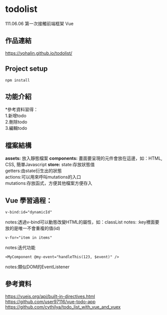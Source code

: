 # todolist
111.06.06 第一次接觸前端框架 Vue

## 作品連結
https://yohalin.github.io/todolist/

## Project setup
```
npm install
```
## 功能介紹
*參考資料習得：<br>
1.新增todo<br>
2.刪除todo<br>
3.編輯todo<br>

## 檔案結構
**assets:**
放入靜態檔案
**components:**
畫面要呈現的元件會放在這邊，如：HTML, CSS, 簡單Javascript
**store:**
state:存放狀態值<br>
getters:由state衍生出的狀態<br>
actions:可以用來呼叫mutations的入口<br>
mutations:存放函式，方便其他檔案方便存入<br>

## Vue 學習過程：
```
v-bind:id="dynamicId"
```
notes:透過v-bind可以動態改變HTML的屬性，如：classList
notes: :key裡面要放的是唯一不會重複的值(id)
```
v-for="item in items"
```
notes:迭代功能
```
<MyComponent @my-event="handleThis(123, $event)" />
```
notes:類似DOM的EventListener

## 參考資料
https://vuejs.org/api/built-in-directives.html<br>
https://github.com/user97116/vue-todo-app<br>
https://github.com/cythilya/todo_list_with_vue_and_vuex<br>
